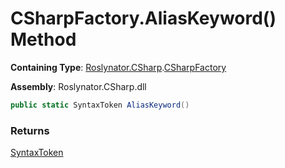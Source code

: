 # CSharpFactory\.AliasKeyword\(\) Method

**Containing Type**: [Roslynator.CSharp](../../README.md)\.[CSharpFactory](../README.md)

**Assembly**: Roslynator\.CSharp\.dll

```csharp
public static SyntaxToken AliasKeyword()
```

### Returns

[SyntaxToken](https://docs.microsoft.com/en-us/dotnet/api/microsoft.codeanalysis.syntaxtoken)

